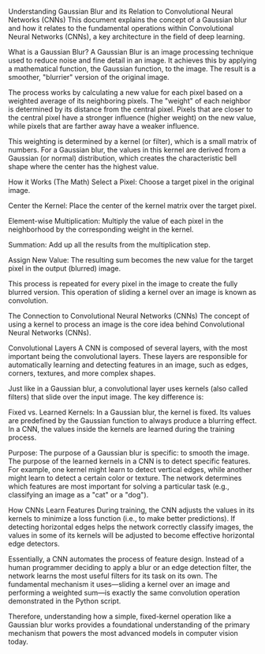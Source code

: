 Understanding Gaussian Blur and its Relation to Convolutional Neural Networks (CNNs)
This document explains the concept of a Gaussian blur and how it relates to the fundamental operations within Convolutional Neural Networks (CNNs), a key architecture in the field of deep learning.

What is a Gaussian Blur?
A Gaussian Blur is an image processing technique used to reduce noise and fine detail in an image. It achieves this by applying a mathematical function, the Gaussian function, to the image. The result is a smoother, "blurrier" version of the original image.

The process works by calculating a new value for each pixel based on a weighted average of its neighboring pixels. The "weight" of each neighbor is determined by its distance from the central pixel. Pixels that are closer to the central pixel have a stronger influence (higher weight) on the new value, while pixels that are farther away have a weaker influence.

This weighting is determined by a kernel (or filter), which is a small matrix of numbers. For a Gaussian blur, the values in this kernel are derived from a Gaussian (or normal) distribution, which creates the characteristic bell shape where the center has the highest value.

How it Works (The Math)
Select a Pixel: Choose a target pixel in the original image.

Center the Kernel: Place the center of the kernel matrix over the target pixel.

Element-wise Multiplication: Multiply the value of each pixel in the neighborhood by the corresponding weight in the kernel.

Summation: Add up all the results from the multiplication step.

Assign New Value: The resulting sum becomes the new value for the target pixel in the output (blurred) image.

This process is repeated for every pixel in the image to create the fully blurred version. This operation of sliding a kernel over an image is known as convolution.

The Connection to Convolutional Neural Networks (CNNs)
The concept of using a kernel to process an image is the core idea behind Convolutional Neural Networks (CNNs).

Convolutional Layers
A CNN is composed of several layers, with the most important being the convolutional layers. These layers are responsible for automatically learning and detecting features in an image, such as edges, corners, textures, and more complex shapes.

Just like in a Gaussian blur, a convolutional layer uses kernels (also called filters) that slide over the input image. The key difference is:

Fixed vs. Learned Kernels: In a Gaussian blur, the kernel is fixed. Its values are predefined by the Gaussian function to always produce a blurring effect. In a CNN, the values inside the kernels are learned during the training process.

Purpose: The purpose of a Gaussian blur is specific: to smooth the image. The purpose of the learned kernels in a CNN is to detect specific features. For example, one kernel might learn to detect vertical edges, while another might learn to detect a certain color or texture. The network determines which features are most important for solving a particular task (e.g., classifying an image as a "cat" or a "dog").

How CNNs Learn Features
During training, the CNN adjusts the values in its kernels to minimize a loss function (i.e., to make better predictions). If detecting horizontal edges helps the network correctly classify images, the values in some of its kernels will be adjusted to become effective horizontal edge detectors.

Essentially, a CNN automates the process of feature design. Instead of a human programmer deciding to apply a blur or an edge detection filter, the network learns the most useful filters for its task on its own. The fundamental mechanism it uses—sliding a kernel over an image and performing a weighted sum—is exactly the same convolution operation demonstrated in the Python script.

Therefore, understanding how a simple, fixed-kernel operation like a Gaussian blur works provides a foundational understanding of the primary mechanism that powers the most advanced models in computer vision today.
